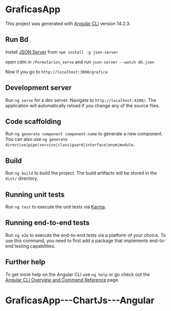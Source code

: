 # GraficasApp

This project was generated with [Angular CLI](https://github.com/angular/angular-cli) version 14.2.3.

## Run Bd

Install [JSON Server](https://www.npmjs.com/package/json-server) from `npm install -g json-server`

open cdm in `/Formularios_serve` and run `json-server --watch db.json`

Now if you go to `http://localhost:3000/grafica`

## Development server

Run `ng serve` for a dev server. Navigate to `http://localhost:4200/`. The application will automatically reload if you change any of the source files.

## Code scaffolding

Run `ng generate component component-name` to generate a new component. You can also use `ng generate directive|pipe|service|class|guard|interface|enum|module`.

## Build

Run `ng build` to build the project. The build artifacts will be stored in the `dist/` directory.

## Running unit tests

Run `ng test` to execute the unit tests via [Karma](https://karma-runner.github.io).

## Running end-to-end tests

Run `ng e2e` to execute the end-to-end tests via a platform of your choice. To use this command, you need to first add a package that implements end-to-end testing capabilities.

## Further help

To get more help on the Angular CLI use `ng help` or go check out the [Angular CLI Overview and Command Reference](https://angular.io/cli) page.
# GraficasApp---ChartJs---Angular
